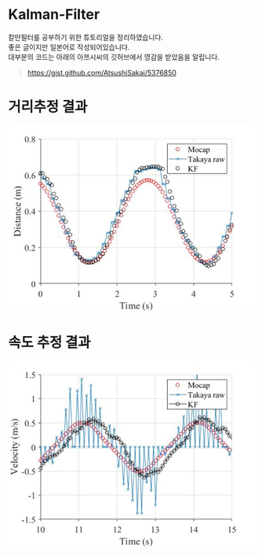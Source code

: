 # Kalman-Filter
칼만필터를 공부하기 위한 튜토리얼을 정리하였습니다.  
좋은 글이지만 일본어로 작성되어있습니다.  
대부분의 코드는 아래의 아쯔시씨의 깃허브에서 영감을 받았음을 알립니다.  
>https://gist.github.com/AtsushiSakai/5376850

# 거리추정 결과
![Kalman_distance](/images/kalman_distance.jpg)

# 속도 추정 결과
![Kalman_velocity](/images/kalman_velocity.jpg)
